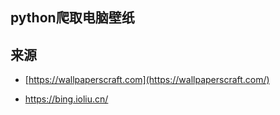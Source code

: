 ## python爬取电脑壁纸

## 来源

* [https://wallpaperscraft.com](https://wallpaperscraft.com/)

* https://bing.ioliu.cn/